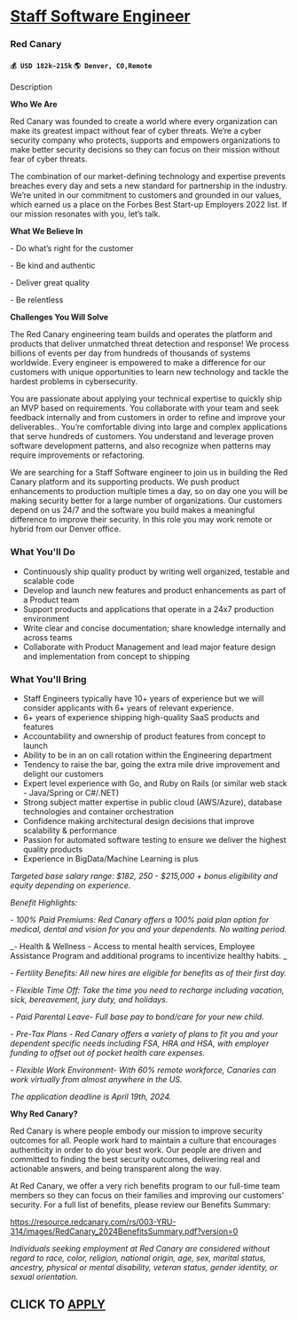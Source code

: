 # [Staff Software Engineer](https://www.remotewlb.com/apply/staff-software-engineer-91445)  
### Red Canary  
#### `💰 USD 182k~215k` `🌎 Denver, CO,Remote`  

Description

**Who We Are**

Red Canary was founded to create a world where every organization can make its greatest impact without fear of cyber threats. We’re a cyber security company who protects, supports and empowers organizations to make better security decisions so they can focus on their mission without fear of cyber threats.

  

The combination of our market-defining technology and expertise prevents breaches every day and sets a new standard for partnership in the industry. We’re united in our commitment to customers and grounded in our values, which earned us a place on the Forbes Best Start-up Employers 2022 list. If our mission resonates with you, let’s talk.

  

 **What We Believe In**

\- Do what’s right for the customer

\- Be kind and authentic

\- Deliver great quality

\- Be relentless

  

**Challenges You Will Solve**

  

The Red Canary engineering team builds and operates the platform and products that deliver unmatched threat detection and response! We process billions of events per day from hundreds of thousands of systems worldwide. Every engineer is empowered to make a difference for our customers with unique opportunities to learn new technology and tackle the hardest problems in cybersecurity.

You are passionate about applying your technical expertise to quickly ship an MVP based on requirements. You collaborate with your team and seek feedback internally and from customers in order to refine and improve your deliverables.. You’re comfortable diving into large and complex applications that serve hundreds of customers. You understand and leverage proven software development patterns, and also recognize when patterns may require improvements or refactoring.

  

We are searching for a Staff Software engineer to join us in building the Red Canary platform and its supporting products. We push product enhancements to production multiple times a day, so on day one you will be making security better for a large number of organizations. Our customers depend on us 24/7 and the software you build makes a meaningful difference to improve their security. In this role you may work remote or hybrid from our Denver office.

### What You'll Do

  * Continuously ship quality product by writing well organized, testable and scalable code
  * Develop and launch new features and product enhancements as part of a Product team
  * Support products and applications that operate in a 24x7 production environment
  * Write clear and concise documentation; share knowledge internally and across teams
  * Collaborate with Product Management and lead major feature design and implementation from concept to shipping

### What You'll Bring

  * Staff Engineers typically have 10+ years of experience but we will consider applicants with 6+ years of relevant experience.
  * 6+ years of experience shipping high-quality SaaS products and features
  * Accountability and ownership of product features from concept to launch
  * Ability to be in an on call rotation within the Engineering department
  * Tendency to raise the bar, going the extra mile drive improvement and delight our customers
  * Expert level experience with Go, and Ruby on Rails (or similar web stack - Java/Spring or C#/.NET)
  * Strong subject matter expertise in public cloud (AWS/Azure), database technologies and container orchestration
  * Confidence making architectural design decisions that improve scalability & performance
  * Passion for automated software testing to ensure we deliver the highest quality products
  * Experience in BigData/Machine Learning is plus

 _Targeted base salary range: $182, 250 - $215,000 + bonus eligibility and equity depending on experience._

  

 _Benefit Highlights:_

 _\- 100% Paid Premiums: Red Canary offers a 100% paid plan option for medical, dental and vision for you and your dependents. No waiting period._

 _\- Health & Wellness - Access to mental health services, Employee Assistance Program and additional programs to incentivize healthy habits. _

_\- Fertility Benefits: All new hires are eligible for benefits as of their first day._

 _\- Flexible Time Off: Take the time you need to recharge including vacation, sick, bereavement, jury duty, and holidays._

 _\- Paid Parental Leave- Full base pay to bond/care for your new child._

 _\- Pre-Tax Plans - Red Canary offers a variety of plans to fit you and your dependent specific needs including FSA, HRA and HSA, with employer funding to offset out of pocket health care expenses._

 _\- Flexible Work Environment- With 60% remote workforce, Canaries can work virtually from almost anywhere in the US._

  

 _The application deadline is April 19th, 2024._

  

 **Why Red Canary?**

Red Canary is where people embody our mission to improve security outcomes for all. People work hard to maintain a culture that encourages authenticity in order to do your best work. Our people are driven and committed to finding the best security outcomes, delivering real and actionable answers, and being transparent along the way.

  

At Red Canary, we offer a very rich benefits program to our full-time team members so they can focus on their families and improving our customers’ security. For a full list of benefits, please review our Benefits Summary:

https://resource.redcanary.com/rs/003-YRU-314/images/RedCanary_2024BenefitsSummary.pdf?version=0

  

 _Individuals seeking employment at Red Canary are considered without regard to race, color, religion, national origin, age, sex, marital status, ancestry, physical or mental disability, veteran status, gender identity, or sexual orientation._

  
## CLICK TO [APPLY](https://www.remotewlb.com/apply/staff-software-engineer-91445)

